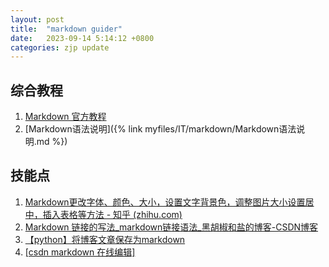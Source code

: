```yaml
---
layout: post
title:  "markdown guider"
date:   2023-09-14 5:14:12 +0800
categories: zjp update
---
```

综合教程
-------------
1. [Markdown 官方教程](https://markdown.com.cn/)
2. [Markdown语法说明]({% link myfiles/IT/markdown/Markdown语法说明.md %})

技能点
-------------
1. [Markdown更改字体、颜色、大小，设置文字背景色，调整图片大小设置居中，插入表格等方法 - 知乎 (zhihu.com)](https://zhuanlan.zhihu.com/p/139007418)
2. [Markdown 链接的写法_markdown链接语法_黑胡椒和盐的博客-CSDN博客](https://blog.csdn.net/qq_32320399/article/details/99823695)
3. [【python】将博客文章保存为markdown](https://blog.csdn.net/m0_51499090/article/details/130042463)
4. [[csdn markdown 在线编辑]](https://editor.csdn.net/md)
